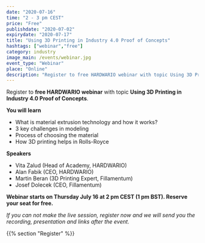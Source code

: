 ```yaml
---
date: "2020-07-16"
time: "2 - 3 pm CEST"
price: "Free"
publishdate: "2020-07-02"
expirydate: "2020-07-17"
title: "Using 3D Printing in Industry 4.0 Proof of Concepts"
hashtags: ["webinar","free"]
category: industry
image_main: /events/webinar.jpg
event_type: "Webinar"
place: "Online"
description: "Register to free HARDWARIO webinar with topic Using 3D Printing in Industry 4.0 Proof of Concepts."
---
```


Register to **free HARDWARIO webinar** with topic **Using 3D Printing in Industry 4.0 Proof of Concepts**.

**You will learn**

<ul class = "font-list">
<li>What is material extrusion technology and how it works?</li>
<li>3 key challenges in modeling</li>
<li>Process of choosing the material</li>
<li>How 3D printing helps in Rolls-Royce</li>
</ul>

**Speakers**

<ul class = "font-list">
<li>Vita Zalud (Head of Academy, HARDWARIO)</li>
<li>Alan Fabik (CEO, HARDWARIO)</li>
<li>Martin Beran (3D Printing Expert, Fillamentum)</li>
<li>Josef Dolecek (CEO, Fillamentum)</li>
</ul>

**Webinar starts on Thursday July 16 at 2 pm CEST (1 pm BST). Reserve your seat for free.**

_If you can not make the live session, register now and we will send you the recording, presentation and links after the event._

{{% section "Register" %}}

<script charset="utf-8" type="text/javascript" src="//js.hsforms.net/forms/shell.js"></script>
<script>
jQuery(window).scroll(function() {
if (!jQuery('.hbspt-form').length) {
hbspt.forms.create({
    portalId: "5453210",
    formId: "a130c0a1-f0ba-4653-9ffe-4e14826b1b06"
});
}
});
</script>

